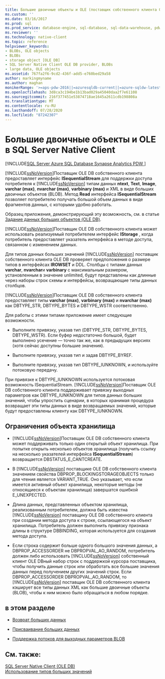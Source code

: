 ```yaml
---
title: Большие двоичные объекты и OLE (поставщик собственного клиента OLE DB) | Документация Майкрософт
ms.custom: ''
ms.date: 03/16/2017
ms.prod: sql
ms.prod_service: database-engine, sql-database, sql-data-warehouse, pdw
ms.reviewer: ''
ms.technology: native-client
ms.topic: reference
helpviewer_keywords:
- BLOBs, OLE objects
- BLOBs
- storage object [OLE DB]
- SQL Server Native Client OLE DB provider, BLOBs
- large data, OLE objects
ms.assetid: 767fa2f6-9cd2-436f-add5-e760bed29a58
author: markingmyname
ms.author: maghan
monikerRange: '>=aps-pdw-2016||=azuresqldb-current||=azure-sqldw-latest||>=sql-server-2016||=sqlallproducts-allversions||>=sql-server-linux-2017||=azuresqldb-mi-current'
ms.openlocfilehash: 3d8ca3c194be1b13bad029a45040daa2f7e61108
ms.sourcegitcommit: 216f377451e53874718ae1645a2611cdb198808a
ms.translationtype: MT
ms.contentlocale: ru-RU
ms.lasthandoff: 07/28/2020
ms.locfileid: "87242307"
---
```

# <a name="blobs-and-ole-objects-in-sql-server-native-client"></a>Большие двоичные объекты и OLE в SQL Server Native Client
[!INCLUDE[SQL Server Azure SQL Database Synapse Analytics PDW ](../../includes/applies-to-version/sql-asdb-asdbmi-asa-pdw.md)]

  [!INCLUDE[ssNoVersion](../../includes/ssnoversion-md.md)]Поставщик OLE DB собственного клиента предоставляет интерфейс **ISequentialStream** для поддержки доступа потребителя к [!INCLUDE[ssNoVersion](../../includes/ssnoversion-md.md)] типам данных **ntext**, **Text**, **Image**, **varchar (max)**, **nvarchar (max)**, **varbinary (max)** и XML в виде больших двоичных объектов (BLOB). Метод **Read** интерфейса **ISequentialStream** позволяет потребителю получать большой объем данных в виде фрагментов данных, с которыми удобно работать.  
  
 Образец приложения, демонстрирующий эту возможность, см. в статье [Задание данных больших объектов (OLE DB)](../../relational-databases/native-client-ole-db-how-to/set-large-data-ole-db.md).  
  
 [!INCLUDE[ssNoVersion](../../includes/ssnoversion-md.md)]Поставщик OLE DB собственного клиента может использовать реализуемый потребителем интерфейс **IStorage** , когда потребитель предоставляет указатель интерфейса в методе доступа, связанном с изменением данных.  
  
 Для типов данных больших значений [!INCLUDE[ssNoVersion](../../includes/ssnoversion-md.md)] поставщик собственного клиента OLE DB проверяет предположения о размере типов в интерфейсах **IROWSET** и DDL. Столбцы с типами данных **varchar**, **nvarchar**и **varbinary** с максимальным размером, установленным в значение unlimited, будут представлены как длинные через наборы строк схемы и интерфейсы, возвращающие типы данных столбцов.  
  
 [!INCLUDE[ssNoVersion](../../includes/ssnoversion-md.md)]Поставщик OLE DB собственного клиента предоставляет типы **varchar (max)**, **varbinary (max)** и **nvarchar (max)** как DBTYPE_STR, DBTYPE_BYTES и DBTYPE_WSTR соответственно.  
  
 Для работы с этими типами приложение имеет следующие возможности.  
  
-   Выполните привязку, указав тип (DBTYPE_STR, DBTYPE_BYTES, DBTYPE_WSTR). Если буфер недостаточно большой, будет выполнено усечение — точно так же, как в предыдущих версиях (хотя сейчас доступны большие значения).  
  
-   Выполните привязку, указав тип и задав DBTYPE_BYREF.  
  
-   Выполните привязку, указав тип DBTYPE_IUNKNOWN, и используйте потоковую передачу.  
  
 При привязке к DBTYPE_IUNKNOWN используется потоковая возможность ISequentialStream. [!INCLUDE[ssNoVersion](../../includes/ssnoversion-md.md)]Поставщик OLE DB собственного клиента поддерживает привязку выходных параметров как DBTYPE_IUNKNOWN для типов данных больших значений, чтобы упростить сценарии, в которых хранимая процедура возвращает эти типы данных в виде возвращаемых значений, которые будут предоставлены клиенту как DBTYPE_IUNKNOWN.  
  
## <a name="storage-object-limitations"></a>Ограничения объекта хранилища  
  
-   [!INCLUDE[ssNoVersion](../../includes/ssnoversion-md.md)]Поставщик OLE DB собственного клиента может поддерживать только один открытый объект хранилища. При попытке открыть несколько объектов хранилища (получить ссылку на несколько указателей интерфейса **ISequentialStream**) возвращается DBSTATUS_E_CANTCREATE.  
  
-   В [!INCLUDE[ssNoVersion](../../includes/ssnoversion-md.md)] поставщике OLE DB собственного клиента значением свойства DBPROP_BLOCKINGSTORAGEOBJECTS только для чтения является VARIANT_TRUE. Оно указывает, что если имеется активный объект хранилища, некоторые методы (не относящиеся к объектам хранилища) завершатся ошибкой E_UNEXPECTED.  
  
-   Длина данных, представленных объектом хранилища, реализованным потребителем, должна быть известна [!INCLUDE[ssNoVersion](../../includes/ssnoversion-md.md)] поставщику OLE DB собственного клиента при создании метода доступа к строке, ссылающегося на объект хранилища. Потребитель должен выполнить привязку признака длины в структуре DBBINDING, которая используется для создания метода доступа.  
  
-   Если строка содержит больше одного большого значения данных, а DBPROP_ACCESSORDER не DBPROPVAL_AO_RANDOM, потребитель должен либо использовать [!INCLUDE[ssNoVersion](../../includes/ssnoversion-md.md)] собственный клиент OLE DBный набор строк с поддержкой курсора поставщика, чтобы получить данные строк или обработать все большие значения данных перед получением других значений строк. Если DBPROP_ACCESSORDER DBPROPVAL_AO_RANDOM, то [!INCLUDE[ssNoVersion](../../includes/ssnoversion-md.md)] поставщик OLE DB собственного клиента кэширует все типы данных XML как большие двоичные объекты (BLOB), чтобы к ним можно было обращаться в любом порядке.  
  
## <a name="in-this-section"></a>в этом разделе  
  
-   [Возврат больших данных](../../relational-databases/native-client-ole-db-blobs/getting-large-data.md)  
  
-   [Присваивание больших данных](../../relational-databases/native-client-ole-db-blobs/setting-large-data.md)  
  
-   [Поддержка потоков для выходных параметров BLOB](../../relational-databases/native-client-ole-db-blobs/streaming-support-for-blob-output-parameters.md)  
  
## <a name="see-also"></a>См. также:  
 [SQL Server Native Client &#40;OLE DB&#41;](../../relational-databases/native-client/ole-db/sql-server-native-client-ole-db.md)   
 [Использование типов больших значений](../../relational-databases/native-client/features/using-large-value-types.md)  
  
  
